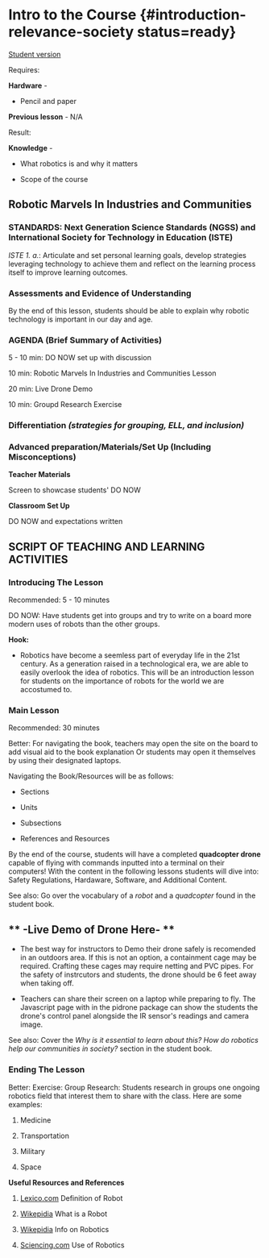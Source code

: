 # Intro to the Course {#introduction-relevance-society status=ready}

[Student version](+duckiesky_high_school_student#introduction-relevance-society)

<div class='requirements' markdown='1'>

Requires: 
 
**Hardware** - 

- Pencil and paper 

**Previous lesson** - N/A 

Result:  

**Knowledge** - 

- What robotics is and why it matters

- Scope of the course

       
</div>

## Robotic Marvels In Industries and Communities

### STANDARDS: Next Generation Science Standards (NGSS) and International Society for Technology in Education (ISTE)

_ISTE 1. a._: Articulate and set personal learning goals, develop strategies leveraging technology to achieve them and reflect on the learning process itself to improve learning outcomes.

### Assessments and Evidence of Understanding

By the end of this lesson, students should be able to explain why robotic technology is important in our day and age.

### AGENDA (Brief Summary of Activities)

5 - 10 min: DO NOW set up with discussion

10 min: Robotic Marvels In Industries and Communities Lesson

20 min: Live Drone Demo 

10 min: Groupd Research Exercise 

### Differentiation _(strategies for grouping, ELL, and inclusion)_

### Advanced preparation/Materials/Set Up (Including Misconceptions)

**Teacher Materials**

Screen to showcase students' DO NOW 

**Classroom Set Up**

DO NOW and expectations written

## SCRIPT OF TEACHING AND LEARNING ACTIVITIES

### Introducing The Lesson

Recommended: 5 - 10 minutes 

DO NOW: Have students get into groups and try to write on a board more modern uses of robots than the other groups. 

**Hook:** 
 
- Robotics have become a seemless part of everyday life in the 21st century. As a generation raised in a technological era, we are able to easily overlook the idea of robotics. This will be an introduction lesson for students on the importance of robots for the world we are accostumed to. 

### Main Lesson

Recommended: 30 minutes

Better: For navigating the book, teachers may open the site on the board to add visual aid to the book explanation Or students may open it themselves by using their designated laptops.

Navigating the Book/Resources will be as follows:

- Sections

- Units

- Subsections

- References and Resources

By the end of the course, students will have a completed **quadcopter drone** capable of flying with commands inputted into a terminal on their computers! With the content in the following lessons students will dive into: Safety Regulations, Hardaware, Software, and Additional Content.

See also: Go over the vocabulary of a _robot_ and a _quadcopter_ found in the student book. 

## ** -Live Demo of Drone Here- ** ##

- The best way for instructors to Demo their drone safely is recomended in an outdoors area. If this is not an option, a containment cage may be required. Crafting these cages may require netting and PVC pipes. For the safety of instrcutors and students, the drone should be 6 feet away when taking off.

- Teachers can share their screen on a laptop while preparing to fly. The Javascript page with in the pidrone package can show the students the drone's control panel alongside the IR sensor's readings and camera image.

See also: Cover the _Why is it essential to learn about this? How do robotics help our communities in society?_ section in the student book. 


### Ending The Lesson

Better: Exercise: Group Research: Students research in groups one ongoing robotics field that interest them to share with the class. Here are some examples: 

1. Medicine

2. Transportation

3. Military

4. Space


**Useful Resources and References**

1. [Lexico.com](https://www.lexico.com/en/definition/robot) Definition of Robot

2. [Wikepidia](https://en.wikipedia.org/wiki/Robot) What is a Robot

3. [Wikepidia](https://en.wikipedia.org/wiki/Robotics) Info on Robotics

4. [Sciencing.com](https://sciencing.com/robots-used-in-everyday-life-12084150.html) Use of Robotics
